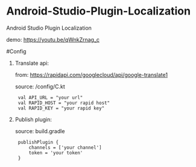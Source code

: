 # Android-Studio-Plugin-Localization
Android Studio Plugin Localization

demo: https://youtu.be/qWnkZrnag_c

#Config
1. Translate api:
   
    from: https://rapidapi.com/googlecloud/api/google-translate1
    
    source: /config/C.kt

        val API_URL = "your url"
        val RAPID_HOST = "your rapid host"
        val RAPID_KEY = "your rapid key"
2. Publish plugin:

    source: build.gradle
   
        publishPlugin {
            channels = ['your channel']
            token = 'your token'
        }
